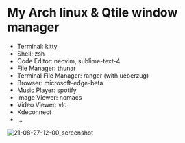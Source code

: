 # My Arch linux & Qtile window manager
- Terminal: kitty
- Shell: zsh
- Code Editor: neovim, sublime-text-4
- File Manager: thunar
- Terminal File Manager: ranger (with ueberzug)
- Browser: microsoft-edge-beta
- Music Player: spotify
- Image Viewer: nomacs
- Video Viewer: vlc
- Kdeconnect
- ...

![21-08-27-12-00_screenshot](https://user-images.githubusercontent.com/89382043/131079362-a2f3bbaf-04ad-40c8-b8ce-31a99033ac84.jpg)


